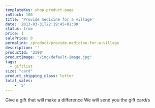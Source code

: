 ```yaml
---
templateKey: shop-product-page
inStock: 100
title: 'Provide medicine for a village'
date: '2013-03-31T22:19:45+01:00'
status: true
price: 1
salePrice: 0
permalink: /product/provide-medicine-for-a-village
description: ''
productId: '2190'
productImage: "/img/default-image.jpg"
tags:
  - giftlist
size: "card"
product_shipping_class: letter
total_sales:
    - '5'
---
```

Give a gift that will make a difference We will send you the gift card/s